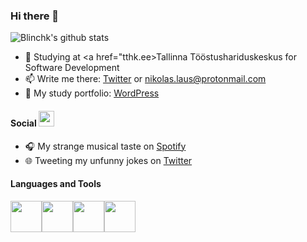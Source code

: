 ### Hi there 👋

![Blinchk's github stats](https://github-readme-stats.vercel.app/api?username=blinchk&show_icons=true&theme=radical)

- 🌱 Studying at <a href="tthk.ee>Tallinna Tööstushariduskeskus</a> for Software Development
- 📫 Write me there: <a href="twitter.laus.codes">Twitter</a> or nikolas.laus@protonmail.com
- 💼 My study portfolio: <a href="laus.codes">WordPress</a>


#### Social <img src="https://media.giphy.com/media/U3DIXqKQV5YcSKuzMC/giphy.gif" width="25">

- 🎧 My strange musical taste on <a href="spotify.laus.codes">Spotify</a>
- 🌐 Tweeting my unfunny jokes on <a href="twitter.laus.codes">Twitter</a>

#### Languages and Tools

<img src="https://media2.giphy.com/media/LMt9638dO8dftAjtco/giphy.gif" width="50"><img src="https://media2.giphy.com/media/XAxylRMCdpbEWUAvr8/giphy.gif" width="50"><img src="https://media.giphy.com/media/KzJkzjggfGN5Py6nkT/giphy.gif" width="50"><img src="https://media2.giphy.com/media/LMt9638dO8dftAjtco/giphy.gif" width="50">

